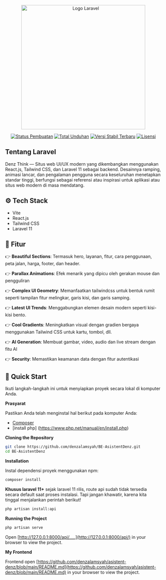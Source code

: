 <p align="center"><a href="https://laravel.com" target="_blank"><img src="https://raw.githubusercontent.com/laravel/art/master/logo-lockup/5%20SVG/2%20CMYK/1%20Full%20Color/laravel-logolockup-cmyk-red.svg" width="400" alt="Logo Laravel"></a></p>

<p align="center">
<a href="https://github.com/laravel/framework/actions"><img src="https://github.com/laravel/framework/workflows/tests/badge.svg" alt="Status Pembuatan"></a>
<a href="https://packagist.org/packages/laravel/framework"><img src="https://img.shields.io/packagist/dt/laravel/framework" alt="Total Unduhan"></a>
<a href="https://packagist.org/packages/laravel/framework"><img src="https://img.shields.io/packagist/v/laravel/framework" alt="Versi Stabil Terbaru"></a>
<a href="https://packagist.org/packages/laravel/framework"><img src="https://img.shields.io/packagist/l/laravel/framework" alt="Lisensi"></a>
</p>

## Tentang Laravel

Denz Think — Situs web UI/UX modern yang dikembangkan menggunakan React.js, Tailwind CSS, dan Laravel 11 sebagai backend. Desainnya ramping, animasi lancar, dan pengalaman pengguna secara keseluruhan menetapkan standar tinggi, berfungsi sebagai referensi atau inspirasi untuk aplikasi atau situs web modern di masa mendatang.

## <a name="tech-stack">⚙️ Tech Stack</a>

-   Vite
-   React.js
-   Tailwind CSS
-   Laravel 11

## <a name="features">🔋 Fitur</a>

👉 **Beautiful Sections**: Termasuk hero, layanan, fitur, cara penggunaan, peta jalan, harga, footer, dan header.

👉 **Parallax Animations**: Efek menarik yang dipicu oleh gerakan mouse dan pengguliran

👉 **Complex UI Geometry**: Memanfaatkan tailwindcss untuk bentuk rumit seperti tampilan fitur melingkar, garis kisi, dan garis samping.

👉 **Latest UI Trends**: Menggabungkan elemen desain modern seperti kisi-kisi bento.

👉 **Cool Gradients**: Meningkatkan visual dengan gradien bergaya menggunakan Tailwind CSS untuk kartu, tombol, dll.

👉 **AI Generation**: Membuat gambar, video, audio dan live stream dengan fitu AI

👉 **Security**: Memastikan keamanan data dengan fitur autentikasi

## <a name="quick-start">🤸 Quick Start</a>

Ikuti langkah-langkah ini untuk menyiapkan proyek secara lokal di komputer Anda.

**Prasyarat**

Pastikan Anda telah menginstal hal berikut pada komputer Anda:

-   [Composer](https://getcomposer.org/doc/00-intro.md#installation-windows)
-   [install php] (https://www.php.net/manual/en/install.php)

**Cloning the Repository**

```bash
git clone https://github.com/denzalamsyah/BE-AsistentDenz.git
cd BE-AsistentDenz
```

**Installation**

Instal dependensi proyek menggunakan npm:

```bash
composer install
```

**Khusus laravel 11+**
sejak laravel 11 rilis, route api sudah tidak tersedia secara default saat proses instalasi. Tapi jangan khawatir, karena kita tinggal menjalankan perintah berikut!

```bash
php artisan install:api
```

**Running the Project**

```bash
php artisan serve
```

Open [http://127.0.0.1:8000/api/.....](http://127.0.0.1:8000/api/) in your browser to view the project.

**My Frontend**

Frontend open [https://github.com/denzalamsyah/asistent-denz/blob/main/README.md](https://github.com/denzalamsyah/asistent-denz/blob/main/README.md) in your browser to view the project.
